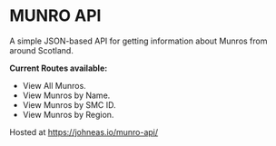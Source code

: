 # MUNRO API

A simple JSON-based API for getting information about Munros from around Scotland.

**Current Routes available:**

 - View All Munros.
 - View Munros by Name.
 - View Munros by SMC ID.
 - View Munros by Region.

Hosted at https://johneas.io/munro-api/

